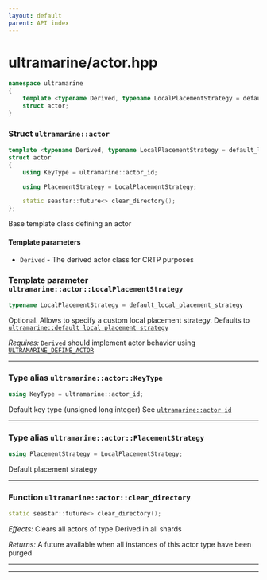 ```yaml
---
layout: default
parent: API index
---
```


# ultramarine/actor.hpp

``` cpp
namespace ultramarine
{
    template <typename Derived, typename LocalPlacementStrategy = default_local_placement_strategy>
    struct actor;
}
```

### Struct `ultramarine::actor`

``` cpp
template <typename Derived, typename LocalPlacementStrategy = default_local_placement_strategy>
struct actor
{
    using KeyType = ultramarine::actor_id;

    using PlacementStrategy = LocalPlacementStrategy;

    static seastar::future<> clear_directory();
};
```

Base template class defining an actor

#### Template parameters

  - `Derived` - The derived actor class for CRTP purposes

### Template parameter `ultramarine::actor::LocalPlacementStrategy`

``` cpp
typename LocalPlacementStrategy = default_local_placement_strategy
```

Optional. Allows to specify a custom local placement strategy. Defaults to [`ultramarine::default_local_placement_strategy`](doc_ultramarine__directory.md#standardese-ultramarine__default_local_placement_strategy)

*Requires:* `Derived` should implement actor behavior using [`ULTRAMARINE_DEFINE_ACTOR`](doc_ultramarine__macro.md#standardese-ULTRAMARINE_DEFINE_ACTOR)

-----

### Type alias `ultramarine::actor::KeyType`

``` cpp
using KeyType = ultramarine::actor_id;
```

Default key type (unsigned long integer) See [`ultramarine::actor_id`](doc_ultramarine__directory.md#standardese-ultramarine__actor_id)

-----

### Type alias `ultramarine::actor::PlacementStrategy`

``` cpp
using PlacementStrategy = LocalPlacementStrategy;
```

Default placement strategy

-----

### Function `ultramarine::actor::clear_directory`

``` cpp
static seastar::future<> clear_directory();
```

*Effects:* Clears all actors of type Derived in all shards

*Returns:* A future available when all instances of this actor type have been purged

-----

-----
